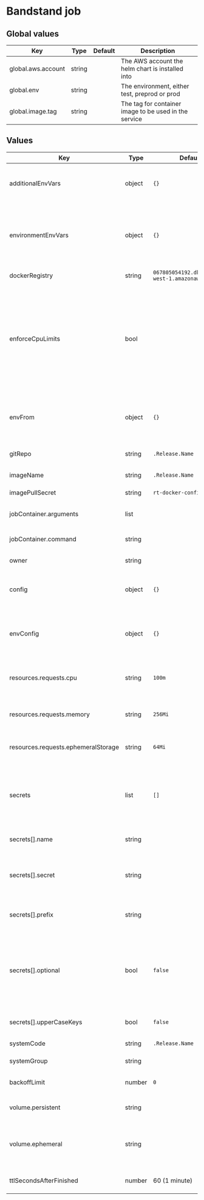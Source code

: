 # Bandstand job

## Global values

| Key                | Type   | Default | Description                                           |
|--------------------|--------|---------|-------------------------------------------------------|
| global.aws.account | string |         | The AWS account the helm chart is installed into      |
| global.env         | string |         | The environment, either test, preprod or prod         |
| global.image.tag   | string |         | The tag for container image to be used in the service |

## Values

| Key                                 | Type   | Default                          | Description                                                                                                                                                                                                                                                                                          |
|-------------------------------------|--------|----------------------------------|------------------------------------------------------------------------------------------------------------------------------------------------------------------------------------------------------------------------------------------------------------------------------------------------------|
| additionalEnvVars                   | object | `{}`                             | An object containing additional environment. Use these in the values.yaml file. variables                                                                                                                                                                                                            |
| environmentEnvVars                  | object | `{}`                             | An object containing environment specific additional environment variables. Use this in *-values.yaml files to not overwrite the additionalEnvVars object                                                                                                                                            |
| dockerRegistry                      | string | `067805054192.dkr.ecr.eu-west-1.amazonaws.com` | Docker registry to pull images from                                                                                                                                                                                                                                                                  |
| enforceCpuLimits                    | bool   |                                  | By default CPU will burst to use spare capacity on the node. Setting this flag will add a cpu limit with the same value as `resources.requests.cpu`. It is recommended to set this flag in performance testing environments to ensure recorded performance isn't based on unallocated capacity       |
| envFrom                             | object | `{}`                             | References to ConfigMaps / Secrets which will be mapped to environment variables. For more details see [here](https://kubernetes.io/docs/tasks/configure-pod-container/configure-pod-configmap/#configure-all-key-value-pairs-in-a-configmap-as-container-environment-variables)                     |
| gitRepo                             | string | `.Release.Name`                  | The name of the repository for the service                                                                                                                                                                                                                                                           |
| imageName                           | string | `.Release.Name`                  | Name of the docker image to run                                                                                                                                                                                                                                                                      |
| imagePullSecret                     | string | `rt-docker-config`               | Docker registry secret for pulling image                                                                                                                                                                                                                                                             |
| jobContainer.arguments              | list   |                                  | Override the default container arguments for the job Pod                                                                                                                                                                                                                                             |
| jobContainer.command                | string |                                  | Override the default container command for the job Pod                                                                                                                                                                                                                                               |
| owner                               | string |                                  | The GitHub team that owns the service                                                                                                                                                                                                                                                                |
| config                              | object | `{}`                             | An object containing base config for the service - use this for creating base config files.                                                                                                                                                                                                          |
| envConfig                           | object | `{}`                             | An object containing environment config for the service - use this for creating environment specific config files.                                                                                                                                                                                   |
| resources.requests.cpu              | string | `100m`                           | [Requests](https://kubernetes.io/docs/concepts/configuration/manage-resources-containers/#requests-and-limits) for container CPU resources measured in cpu units, one core is 1000m, see [here](https://kubernetes.io/docs/concepts/configuration/manage-resources-containers/#meaning-of-cpu)       |
 | resources.requests.memory           | string | `256Mi`                          | Container memory [Requests and Limit](https://kubernetes.io/docs/concepts/configuration/manage-resources-containers/#requests-and-limits) see [here](https://kubernetes.io/docs/concepts/configuration/manage-resources-containers/#meaning-of-memory) (both set to the same value)                  |
| resources.requests.ephemeralStorage | string | `64Mi`                           | Container ephemeral storage [Requests and Limit](https://kubernetes.io/docs/concepts/configuration/manage-resources-containers/#requests-and-limits) see [here](https://kubernetes.io/docs/concepts/configuration/manage-resources-containers/#local-ephemeral-storage) (both set to the same value) |
| secrets                             | list   | `[]`                             | List of secrets manager secrets to add to the pod (via External Secrets). For details of each entries attributes see below. See [the handbook](https://engineering-handbook.ktech.com/core-infrastructure/bandstand/development/secrets/) for usage examples.                                        |
| secrets[].name                      | string |                                  | The name of the entry, will be used as part of the secret name.                                                                                                                                                                                                                                      |
| secrets[].secret                    | string |                                  | The name of the secrets manager secret to sync. Note this field can include references to other values e.g. `{{.Values.global.env}}`                                                                                                                                                                 |
| secrets[].prefix                    | string |                                  | An optional prefix added to all envvar names coming from this secret.                                                                                                                                                                                                                                |
| secrets[].optional                  | bool   | `false`                          | Flag to indicate if adding this secret to the env is optional or not. If this is set to `false` (the default) and the secret fails to sync due to a misconfiguration or missing secret value, then the pods won't attempt to start.                                                                  |
| secrets[].upperCaseKeys             | bool   | `false`                          | Flag to indicate if keys should be transformed to be upper case.                                                                                                                                                                                                                                     |
| systemCode                          | string | `.Release.Name`                  | The systemCode for the service                                                                                                                                                                                                                                                                       |
| systemGroup                         | string |                                  | The systemGroup for the service                                                                                                                                                                                                                                                                      |
| backoffLimit                        | number | `0`                              | [Back off limit](https://kubernetes.io/docs/concepts/workloads/controllers/job/#pod-backoff-failure-policy) To enable auto-restart on failure set to a value > 0                                                                                                                                     |
| volume.persistent                   | string |                                  | Adds a persistent volume of the amount set, e.g. 1G                                                                                                                                                                                                                                                  |
| volume.ephemeral                    | string |                                  | Size of ephemeral storage, e.g. 10G mounted at /tmp standard emptyfile tmp directory added if not set.                                                                                                                                                                                               |
| ttlSecondsAfterFinished             | number | 60 (1 minute)                    | How long to keep a Job around for after it has completed                                                                                                                                                                                                                                             |

